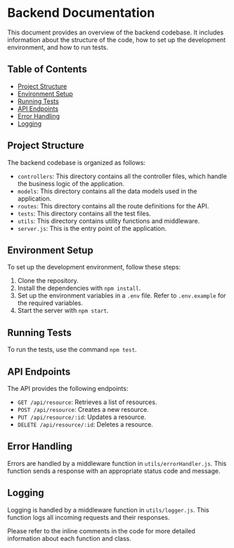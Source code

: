# Backend Documentation

This document provides an overview of the backend codebase. It includes information about the structure of the code, how to set up the development environment, and how to run tests.

## Table of Contents

- [Project Structure](#project-structure)
- [Environment Setup](#environment-setup)
- [Running Tests](#running-tests)
- [API Endpoints](#api-endpoints)
- [Error Handling](#error-handling)
- [Logging](#logging)

## Project Structure

The backend codebase is organized as follows:





- `controllers`: This directory contains all the controller files, which handle the business logic of the application.
- `models`: This directory contains all the data models used in the application.
- `routes`: This directory contains all the route definitions for the API.
- `tests`: This directory contains all the test files.
- `utils`: This directory contains utility functions and middleware.
- `server.js`: This is the entry point of the application.

## Environment Setup

To set up the development environment, follow these steps:

1. Clone the repository.
2. Install the dependencies with `npm install`.
3. Set up the environment variables in a `.env` file. Refer to `.env.example` for the required variables.
4. Start the server with `npm start`.

## Running Tests

To run the tests, use the command `npm test`.

## API Endpoints

The API provides the following endpoints:

- `GET /api/resource`: Retrieves a list of resources.
- `POST /api/resource`: Creates a new resource.
- `PUT /api/resource/:id`: Updates a resource.
- `DELETE /api/resource/:id`: Deletes a resource.

## Error Handling

Errors are handled by a middleware function in `utils/errorHandler.js`. This function sends a response with an appropriate status code and message.

## Logging

Logging is handled by a middleware function in `utils/logger.js`. This function logs all incoming requests and their responses.

Please refer to the inline comments in the code for more detailed information about each function and class.

